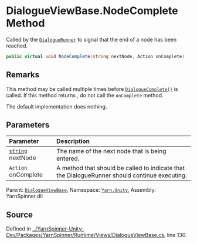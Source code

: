 # DialogueViewBase.NodeComplete Method

Called by the [`DialogueRunner`](/api/csharp/yarn.unity/dialoguerunner.md) to signal that the
end of a node has been reached.


```csharp
public virtual void NodeComplete(string nextNode, Action onComplete)
```
## Remarks

This method may be called multiple times before [`DialogueComplete()`](/api/csharp/yarn.unity/dialogueviewbase.dialoguecomplete.md) is called. If this method returns
<see cref="!:Dialogue.HandlerExecutionType.ContinueExecution"></see>,
do not call the <code data-dev-comment-type="paramref" class="paramref">onComplete</code> method.

The default implementation does nothing.


## Parameters
|Parameter|Description|
|:---|:---|
|[`string`](https://docs.microsoft.com/dotnet/api/System.String) nextNode|The name of the next node that is being entered.|
|`Action` onComplete|A method that should be called to indicate that the DialogueRunner should continue executing.|


<div class="class-metadata">

Parent: [`DialogueViewBase`](/api/csharp/yarn.unity/dialogueviewbase.md), Namespace: [`Yarn.Unity`](/api/csharp/yarn.unity/README.md), Assembly: YarnSpinner.dll
</div>

## Source
Defined in [../YarnSpinner-Unity-Dev/Packages/YarnSpinner/Runtime/Views/DialogueViewBase.cs](https://github.com/YarnSpinnerTool/YarnSpinner-Unity//blob/develop/Runtime/Views/DialogueViewBase.cs#L130), line 130.
